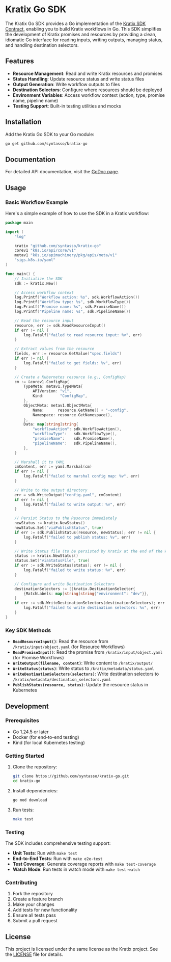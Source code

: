 # Kratix Go SDK

The Kratix Go SDK provides a Go implementation of the [Kratix SDK Contract](https://github.com/syntasso/kratix/blob/main/sdk/contract.md), enabling you to build Kratix workflows in Go. This SDK simplifies the development of Kratix promises and resources by providing a clean, idiomatic Go interface for reading inputs, writing outputs, managing status, and handling destination selectors.

## Features

- **Resource Management**: Read and write Kratix resources and promises
- **Status Handling**: Update resource status and write status files
- **Output Generation**: Write workflow outputs to files
- **Destination Selectors**: Configure where resources should be deployed
- **Environment Variables**: Access workflow context (action, type, promise name, pipeline name)
- **Testing Support**: Built-in testing utilities and mocks

## Installation

Add the Kratix Go SDK to your Go module:

```bash
go get github.com/syntasso/kratix-go
```

## Documentation

For detailed API documentation, visit the [GoDoc page](https://pkg.go.dev/github.com/syntasso/kratix-go).

## Usage

### Basic Workflow Example

Here's a simple example of how to use the SDK in a Kratix workflow:

```go
package main

import (
	"log"

	kratix "github.com/syntasso/kratix-go"
	corev1 "k8s.io/api/core/v1"
	metav1 "k8s.io/apimachinery/pkg/apis/meta/v1"
	"sigs.k8s.io/yaml"
)

func main() {
	// Initialize the SDK
	sdk := kratix.New()

	// Access workflow context
	log.Printf("Workflow action: %s", sdk.WorkflowAction())
	log.Printf("Workflow type: %s", sdk.WorkflowType())
	log.Printf("Promise name: %s", sdk.PromiseName())
	log.Printf("Pipeline name: %s", sdk.PipelineName())

	// Read the resource input
	resource, err := sdk.ReadResourceInput()
	if err != nil {
		log.Fatalf("failed to read resource input: %v", err)
	}

	// Extract values from the resource
	fields, err := resource.GetValue("spec.fields")
	if err != nil {
		log.Fatalf("failed to get fields: %v", err)
	}

	// Create a Kubernetes resource (e.g., ConfigMap)
	cm := &corev1.ConfigMap{
		TypeMeta: metav1.TypeMeta{
			APIVersion: "v1",
			Kind:       "ConfigMap",
		},
		ObjectMeta: metav1.ObjectMeta{
			Name:      resource.GetName() + "-config",
			Namespace: resource.GetNamespace(),
		},
		Data: map[string]string{
			"workflowAction": sdk.WorkflowAction(),
			"workflowType":   sdk.WorkflowType(),
			"promiseName":    sdk.PromiseName(),
			"pipelineName":   sdk.PipelineName(),
		},
	}

	// Marshall it to YAML
	cmContent, err := yaml.Marshal(cm)
	if err != nil {
		log.Fatalf("failed to marshal config map: %v", err)
	}

	// Write to the output directory
	err = sdk.WriteOutput("config.yaml", cmContent)
	if err != nil {
		log.Fatalf("failed to write output: %v", err)
	}

	// Persist Status to the Resource immediately
	newStatus := kratix.NewStatus()
	newStatus.Set("viaPublishStatus", true)
	if err := sdk.PublishStatus(resource, newStatus); err != nil {
		log.Fatalf("failed to publish status: %v", err)
	}

	// Write Status file (to be persisted by Kratix at the end of the Workflow)
	status := kratix.NewStatus()
	status.Set("viaStatusFile", true)
	if err := sdk.WriteStatus(status); err != nil {
		log.Fatalf("failed to write status: %v", err)
	}

	// Configure and write Destination Selectors
	destinationSelectors := []kratix.DestinationSelector{
		{MatchLabels: map[string]string{"environment": "dev"}},
	}
	if err := sdk.WriteDestinationSelectors(destinationSelectors); err != nil {
		log.Fatalf("failed to write destination selectors: %v", err)
	}
}
```

### Key SDK Methods

- **`ReadResourceInput()`**: Read the resource from `/kratix/input/object.yaml` (for Resource Workflows)
- **`ReadPromiseInput()`**: Read the promise from `/kratix/input/object.yaml` (for Promise Workflows)
- **`WriteOutput(filename, content)`**: Write content to `/kratix/output/`
- **`WriteStatus(status)`**: Write status to `/kratix/metadata/status.yaml`
- **`WriteDestinationSelectors(selectors)`**: Write destination selectors to `/kratix/metadata/destination_selectors.yaml`
- **`PublishStatus(resource, status)`**: Update the resource status in Kubernetes

## Development

### Prerequisites

- Go 1.24.5 or later
- Docker (for end-to-end testing)
- Kind (for local Kubernetes testing)

### Getting Started

1. Clone the repository:
   ```bash
   git clone https://github.com/syntasso/kratix-go.git
   cd kratix-go
   ```

2. Install dependencies:
   ```bash
   go mod download
   ```

3. Run tests:
   ```bash
   make test
   ```

### Testing

The SDK includes comprehensive testing support:

- **Unit Tests**: Run with `make test`
- **End-to-End Tests**: Run with `make e2e-test`
- **Test Coverage**: Generate coverage reports with `make test-coverage`
- **Watch Mode**: Run tests in watch mode with `make test-watch`

### Contributing

1. Fork the repository
2. Create a feature branch
3. Make your changes
4. Add tests for new functionality
5. Ensure all tests pass
6. Submit a pull request

## License

This project is licensed under the same license as the Kratix project. See the [LICENSE](LICENSE) file for details.
